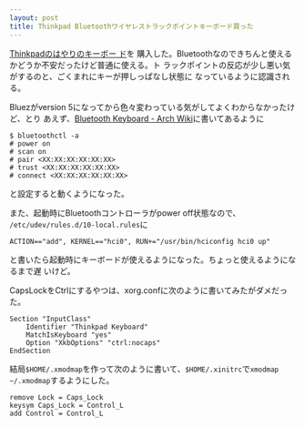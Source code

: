 ```yaml
---
layout: post
title: Thinkpad Bluetoothワイヤレストラックポイントキーボード買った
---
```


[Thinkpadのはやりのキーボー
ド](http://www.amazon.co.jp/exec/obidos/ASIN/B00DLK4GO2/dcmbcd-22/ref=nosim/)を
購入した。Bluetoothなのできちんと使えるかどうか不安だったけど普通に使える。ト
ラックポイントの反応が少し悪い気がするのと、ごくまれにキーが押しっぱなし状態に
なっているように認識される。

Bluezがversion 5になってから色々変わっている気がしてよくわからなかったけど、とり
あえず、[Bluetooth Keyboard - Arch
Wiki](https://wiki.archlinux.org/index.php/Bluetooth_Keyboard)に書いてあるように

```
$ bluetoothctl -a
# power on
# scan on
# pair <XX:XX:XX:XX:XX:XX>
# trust <XX:XX:XX:XX:XX:XX>
# connect <XX:XX:XX:XX:XX:XX>
```

と設定すると動くようになった。

また、起動時にBluetoothコントローラがpower off状態なので、
`/etc/udev/rules.d/10-local.rules`に

```
ACTION=="add", KERNEL=="hci0", RUN+="/usr/bin/hciconfig hci0 up"
```

と書いたら起動時にキーボードが使えるようになった。ちょっと使えるようになるまで遅
いけど。

CapsLockをCtrlにするやつは、xorg.confに次のように書いてみたがダメだった。

```
Section "InputClass"
    Identifier "Thinkpad Keyboard"
    MatchIsKeyboard "yes"
    Option "XkbOptions" "ctrl:nocaps"
EndSection
```

結局`$HOME/.xmodmap`を作って次のように書いて、`$HOME/.xinitrc`で`xmodmap
~/.xmodmap`するようにした。

```
remove Lock = Caps_Lock
keysym Caps_Lock = Control_L
add Control = Control_L
```
